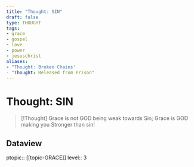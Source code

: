 ```yaml
---
title: "Thought: SIN"
draft: false
type: THOUGHT
tags:
- grace
- gospel
- love
- power
- jesuschrist
aliases:
- "Thought: Broken Chains'
- "Thought: Released from Prison"
---
```

# Thought: SIN
> [!Thought]
> Grace is not GOD being weak towards Sin; Grace is GOD making you Stronger than sin!

## Dataview
ptopic:: [[topic-GRACE]]
level:: 3
